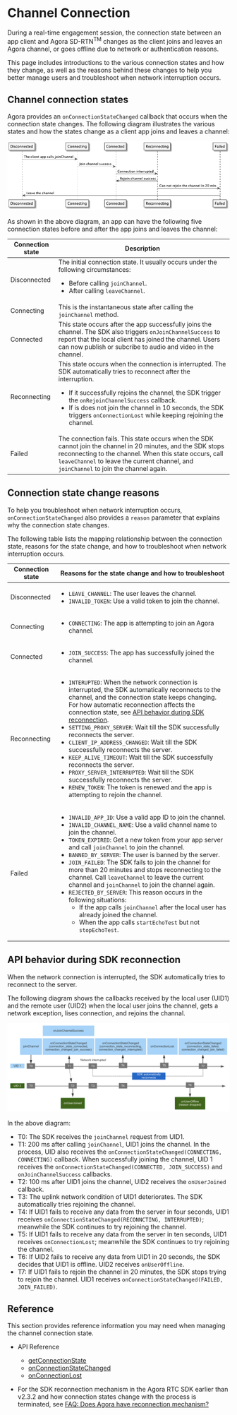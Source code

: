 # Channel Connection

During a real-time engagement session, the connection state between an app client and Agora SD-RTN<sup>TM</sup> changes as the client joins and leaves an Agora channel, or goes offline due to network or authentication reasons. 

This page includes introductions to the various connection states and how they change, as well as the reasons behind these changes to help you better manage users and troubleshoot when network interruption occurs.

## Channel connection states

Agora provides an `onConnectionStateChanged` callback that occurs when the connection state changes. The following diagram illustrates the various states and how the states change as a client app joins and leaves a channel:

![](images/connection_tech.png)

As shown in the above diagram, an app can have the following five connection states before and after the app joins and leaves the channel:

| Connection state | Description |
| --- | --- |
| Disconnected | The initial connection state. It usually occurs under the following circumstances:<ul><li>Before calling `joinChannel`.</li><li>After calling `leaveChannel`.</li></ul> |
| Connecting | This is the instantaneous state after calling the `joinChannel` method. |
| Connected | This state occurs after the app successfully joins the channel. The SDK also triggers `onJoinChannelSuccess` to report that the local client has joined the channel. Users can now publish or subcribe to audio and video in the channel. |
| Reconnecting | This state occurs when the connection is interrupted. The SDK automatically tries to reconnect after the interruption.<ul><li>If it successfully rejoins the channel, the SDK trigger the `onRejoinChannelSuccess` callback.</li><li>If is does not join the channel in 10 seconds, the SDK triggers `onConnectionLost` while keeping rejoining the channel.</li></ul> |
| Failed | The connection fails. This state occurs when the SDK cannot join the channel in 20 minutes, and the SDK stops reconnecting to the channel. When this state occurs, call `leaveChannel` to leave the current channel, and `joinChannel` to join the channel again. |

## Connection state change reasons

To help you troubleshoot when network interruption occurs, `onConnectionStateChanged` also provides a `reason` parameter that explains why the connection state changes.

The following table lists the mapping relationship between the connection state, reasons for the state change, and how to troubleshoot when network interruption occurs.

| Connection state | Reasons for the state change and how to troubleshoot | 
| --- | --- |
| Disconnected | <ul><li>`LEAVE_CHANNEL`: The user leaves the channel.</li><li>`INVALID_TOKEN`: Use a valid token to join the channel.</li></ul> |
| Connecting | <ul><li>`CONNECTING`: The app is attempting to join an Agora channel.</li></ul> |
| Connected | <ul><li>`JOIN_SUCCESS`: The app has successfully joined the channel.</li></ul> |
| Reconnecting | <ul><li>`INTERUPTED`: When the network connection is interrupted, the SDK automatically reconnects to the channel, and the connection state keeps changing. For how automatic reconnection affects the connection state, see [API behavior during SDK reconnection](#reconnection).</li><li>`SETTING_PROXY_SERVER`: Wait till the SDK successfully reconnects the server.</li><li>`CLIENT_IP_ADDRESS_CHANGED`: Wait till the SDK successfully reconnects the server.</li><li>`KEEP_ALIVE_TIMEOUT`: Wait till the SDK successfully reconnects the server.</li><li>`PROXY_SERVER_INTERRUPTED`: Wait till the SDK successfully reconnects the server.</li><li>`RENEW_TOKEN`: The token is renewed and the app is attempting to rejoin the channel.</li></ul>| |
| Failed | <ul><li>`INVALID_APP_ID`: Use a valid app ID to join the channel.</li><li>`INVALID_CHANNEL_NAME`: Use a valid channel name to join the channel.</li><li>`TOKEN_EXPIRED`: Get a new token from your app server and call `joinChannel` to join the channel.</li><li>`BANNED_BY_SERVER`: The user is banned by the server.<li>`JOIN_FAILED`: The SDK fails to join the channel for more than 20 minutes and stops reconnecting to the channel. Call `leaveChannel` to leave the current channel and `joinChannel` to join the channel again.</li><li>`REJECTED_BY_SERVER`: This reason occurs in the following situations:<ul><li>If the app calls `joinChannel` after the local user has already joined the channel.</li><li>When the app calls `startEchoTest` but not `stopEchoTest`.</ul></li></li> |

<a name="reconnection"></a>

## API behavior during SDK reconnection

When the network connection is interrupted, the SDK automatically tries to reconnect to the server. 

The following diagram shows the callbacks received by the local user (UID1) and the remote user (UID2) when the local user joins the channel, gets a network exception, lises connection, and rejoins the channal. 

![](images/reconnection_tech.png)

In the above diagram:

- T0: The SDK receives the `joinChannel` request from UID1.
- T1: 200 ms after calling `joinChannel`, UID1 joins the channel. In the process, UID also receives the `onConnectionStateChanged(CONNECTING, CONNECTING)` callback. When successfully joining the channel, UID 1 receives the `onConnectionStateChanged(CONNECTED, JOIN_SUCCESS)` and `onJoinChannelSuccess` callbacks.
- T2: 100 ms after UID1 joins the channel, UID2 receives the `onUserJoined` callback.
- T3: The uplink network condition of UID1 deteriorates. The SDK automatically tries rejoining the channel.
- T4: If UID1 fails to receive any data from the server in four seconds, UID1 receives `onConnectionStateChanged(RECONNCTING, INTERRUPTED)`; meanwhile the SDK continues to try rejoining the channel.
- T5: If UID1 fails to receive any data from the server in ten seconds, UID1 receives `onConnectionLost`; meanwhile the SDK continues to try rejoining the channel.
- T6: If UID2 fails to receive any data from UID1 in 20 seconds, the SDK decides that UID1 is offline. UID2 receives `onUserOffline`.
- T7: If UID1 fails to rejoin the channel in 20 minutes, the SDK stops trying to rejoin the channel. UID1 receives `onConnectionStateChanged(FAILED, JOIN_FAILED)`.


## Reference

This section provides reference information you may need when managing the channel connection state.

- API Reference

  - [getConnectionState]()
  - [onConnectionStateChanged]()
  - [onConnectionLost]()

- For the SDK reconnection mechanism in the Agora RTC SDK earlier than v2.3.2 and how connection states change with the process is terminated, see [FAQ: Does Agora have reconnection mechanism?]()












 

